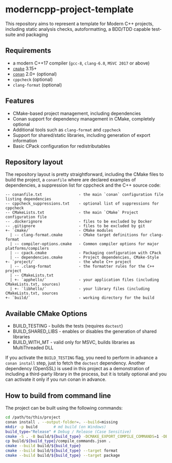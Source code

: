 # moderncpp-project-template

This repository aims to represent a template for Modern C++ projects, including static analysis checks, autoformatting, a BDD/TDD capable test-suite and packaging

## Requirements

- a modern C++17 compiler (`gcc-8`, `clang-6.0`, `MSVC 2017` or above)
- [`cmake`](https://cmake.org) 3.15+
- [`conan`](https://conan.io) 2.0+ (optional)
- `cppcheck` (optional)
- `clang-format` (optional)

## Features

- CMake-based project management, including dependencies
- Conan support for dependency management in CMake, completely optional
- Additional tools such as `clang-format` and `cppcheck`
- Support for shared/static libraries, including generation of export information
- Basic CPack configuration for redistributables

## Repository layout

The repository layout is pretty straightforward, including the CMake files to build the project, a `conanfile` where are declared examples of dependencies, a suppression list for cppcheck and the C++ source code:

```plain
-- conanfile.txt                - the main `conan` configuration file listing dependencies
-- cppcheck_suppressions.txt    - optional list of suppressions for cppcheck
-- CMakeLists.txt               - the main `CMake` Project configuration file
-- .dockerignore                - files to be excluded by Docker
-- .gitignore                   - files to be excluded by git
+- `cmake/`                     - CMake modules
  | -- clang-format.cmake       - CMake target definitions for clang-format
  | -- compiler-options.cmake   - Common compiler options for major platforms/compilers
  | -- cpack.cmake              - Packaging configuration with CPack
  | -- dependencies.cmake       - Project dependencies, CMake-Style
+- `project/`                   - the whole C++ project
  | -- .clang-format            - the formatter rules for the C++ project
  | -- CMakeLists.txt
  | +- `apphello/`              - your application files (including CMakeLists.txt, sources)
  | +- `libhello/`              - your library files (including CMakeLists.txt, sources
+- `build/`                     - working directory for the build
```

## Available CMake Options

- BUILD_TESTING - builds the tests (requires `doctest`)
- BUILD_SHARED_LIBS - enables or disables the generation of shared libraries
- BUILD_WITH_MT - valid only for MSVC, builds libraries as MultiThreaded DLL

If you activate the `BUILD_TESTING` flag, you need to perform in advance a `conan install` step, just to fetch the `doctest` dependency. Another dependency (OpenSSL) is used in this project as a demonstration of including a third-party library in the process, but it is totally optional and you can activate it only if you run conan in advance.

## How to build from command line

The project can be built using the following commands:

```bash
cd /path/to/this/project
conan install . --output-folder=. --build=missing
mkdir -p build       # md build (on Windows)
build_type="Release" # Debug / Release (Case Sensitive)
cmake -S . -B build/${build_type} -DCMAKE_EXPORT_COMPILE_COMMANDS=1 -DBUILD_TESTING=TRUE -DBUILD_SHARED_LIBS=TRUE -DCMAKE_BUILD_TYPE=${build_type} -DCMAKE_TOOLCHAIN_FILE=build/${build_type}/generators/conan_toolchain.cmake
cp build/${build_type}/compile_commands.json .
cmake --build build/${build_type}
cmake --build build/${build_type} --target format
cmake --build build/${build_type} --target package
```
